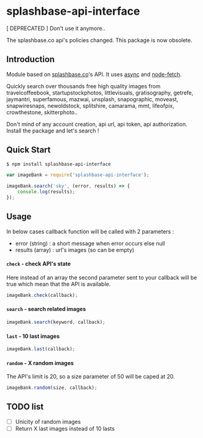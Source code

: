 

# splashbase-api-interface

[ DEPRECATED ] Don't use it anymore..

The splashbase.co api's policies changed. This package is now obsolete.

## Introduction

Module based on [splashbase.co](http://www.splashbase.co/)'s API. It uses [async](https://github.com/caolan/async) and [node-fetch](https://github.com/bitinn/node-fetch).

Quickly search over thousands free high quality images from travelcoffeebook, startupstockphotos, littlevisuals, gratisography, getrefe, jaymantri, superfamous, mazwai, unsplash, snapographic, moveast, snapwiresnaps, newoldstock, splitshire, camarama, mmt, lifeofpix, crowthestone, skitterphoto..

Don't mind of any account creation, api url, api token, api authorization. Install the package and let's search !
  
## Quick Start
```sh
$ npm install splashbase-api-interface
```
```javascript
var imageBank = require('splashbase-api-interface');

imageBank.search('sky', (error, results) => {
	console.log(results);
});
```
  
## Usage
In below cases callback function will be called with 2 parameters :
 - error  (string) : a short message when error occurs else null
 - results (array) : url's images (so can be empty)
  
#### `check` - check API's state
Here instead of an array the second parameter sent to your callback will be true which mean that the API is available.
```javascript
imageBank.check(callback);
```
  
#### `search` - search related images
```javascript
imageBank.search(keyword, callback);
```

#### `last` - 10 last images
```javascript
imageBank.last(callback);
```

#### `random` - X random images
The API's limit is 20, so a size parameter of 50 will be caped at 20.
```javascript
imageBank.random(size, callback);
```
  
## TODO list

 - [ ] Unicity of random images
 - [ ] Return X last images instead of 10 lasts
